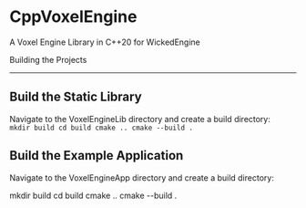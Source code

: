 # CppVoxelEngine
A Voxel Engine Library in C++20 for WickedEngine


Building the Projects

---

Build the Static Library
---
Navigate to the VoxelEngineLib directory and create a build directory:
<code>
mkdir build
cd build
cmake ..
cmake --build .
</code>


Build the Example Application
---
Navigate to the VoxelEngineApp directory and create a build directory:

mkdir build
cd build
cmake ..
cmake --build .
